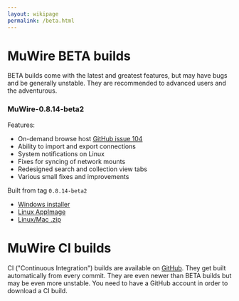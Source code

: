 ```yaml
---
layout: wikipage
permalink: /beta.html
---
```


# MuWire BETA builds

BETA builds come with the latest and greatest features, but may have bugs and be generally unstable.  They are recommended to advanced users and the adventurous.

### MuWire-0.8.14-beta2

Features:
* On-demand browse host [GitHub issue 104](https://github.com/zlatinb/muwire/issues/104)
* Ability to import and export connections
* System notifications on Linux
* Fixes for syncing of network mounts
* Redesigned search and collection view tabs
* Various small fixes and improvements

Built from tag `0.8.14-beta2`

* [Windows installer](https://muwire.com/downloads/MuWire-0.8.14-beta2.exe)
* [Linux AppImage](https://muwire.com/downloads/MuWire-0.8.14-beta2.AppImage)
* [Linux/Mac .zip](https://muwire.com/downloads/MuWire-0.8.14-beta2.zip) 

# MuWire CI builds

CI ("Continuous Integration") builds are available on [GitHub](https://github.com/zlatinb/muwire/actions/workflows/gradle.yml).  They get built automatically from every commit.  They are even newer than BETA builds but may be even more unstable.  You need to have a GitHub account in order to download a CI build.
